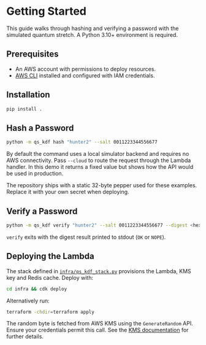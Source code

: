 # Getting Started

This guide walks through hashing and verifying a password with the simulated
quantum stretch. A Python 3.10+ environment is required.

## Prerequisites

- An AWS account with permissions to deploy resources.
- [AWS CLI](https://docs.aws.amazon.com/cli/) installed and configured with
  IAM credentials.

## Installation

```bash
pip install .
```

## Hash a Password

```bash
python -m qs_kdf hash "hunter2" --salt 0011223344556677
```

By default the command uses a local simulator backend and requires no AWS
connectivity. Pass `--cloud` to route the request through the Lambda handler.
In this demo it returns a fixed value but shows how the API would be used in
production.

The repository ships with a static 32-byte pepper used for these examples.
Replace it with your own secret when deploying.

## Verify a Password

```bash
python -m qs_kdf verify "hunter2" --salt 0011223344556677 --digest <hex>
```

`verify` exits with the digest result printed to stdout (`OK` or `NOPE`).

## Deploying the Lambda

The stack defined in [`infra/qs_kdf_stack.py`](../infra/qs_kdf_stack.py)
provisions the Lambda, KMS key and Redis cache. Deploy with:

```bash
cd infra && cdk deploy
```

Alternatively run:

```bash
terraform -chdir=terraform apply
```

The random byte is fetched from AWS KMS using the `GenerateRandom` API. Ensure
your credentials permit this call. See the
[KMS documentation](https://docs.aws.amazon.com/kms/latest/APIReference/)
for further details.
